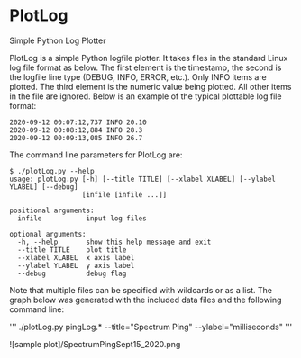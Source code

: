 # PlotLog
Simple Python Log Plotter

PlotLog is a simple Python logfile plotter.  It takes files in the standard Linux log file format as below.  The first element is the timestamp, the second is the logfile line type (DEBUG, INFO, ERROR, etc.).  Only INFO items are plotted.  The third element is the numeric value being plotted.  All other items in the file are ignored.  Below is an example of the typical plottable log file format:

```
2020-09-12 00:07:12,737 INFO 20.10
2020-09-12 00:08:12,884 INFO 28.3
2020-09-12 00:09:13,085 INFO 26.7
```

The command line parameters for PlotLog are:

```
$ ./plotLog.py --help
usage: plotLog.py [-h] [--title TITLE] [--xlabel XLABEL] [--ylabel YLABEL] [--debug]
                  [infile [infile ...]]

positional arguments:
  infile           input log files

optional arguments:
  -h, --help       show this help message and exit
  --title TITLE    plot title
  --xlabel XLABEL  x axis label
  --ylabel YLABEL  y axis label
  --debug          debug flag
```

Note that multiple files can be specified with wildcards or as a list.  The graph below was generated with the included data files and the following command line:

'''
./plotLog.py pingLog.* --title="Spectrum Ping" --ylabel="milliseconds"
'''

![sample plot]/SpectrumPingSept15_2020.png
